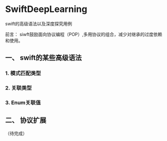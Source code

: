 # SwiftDeepLearning
swift的高级语法以及深度探究用例


前言：
siwft鼓励面向协议编程（POP）,多用协议的组合，减少对继承的过度依赖和使用。
## 一、 swift的某些高级语法

### 1. 模式匹配类型

### 2. 关联类型

### 3. Enum关联值

## 二、 协议扩展
（待完成）


